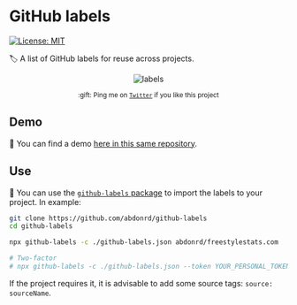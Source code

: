 # GitHub labels

[![License: MIT](https://img.shields.io/badge/License-MIT-yellow.svg)](https://opensource.org/licenses/MIT)

:label: A list of GitHub labels for reuse across projects.

<div align="center">
	<p>
    <img src="github-labels.png" alt="labels">
	</p>
	<p>
		<sub>:gift: Ping me on <a href="https://twitter.com/abdonrd"><code>Twitter</code></a> if you like this project</sub>
	</p>
</div>

## Demo
:eyes: You can find a demo [here in this same repository](https://github.com/abdonrd/github-labels/labels).

## Use
:rocket: You can use the [`github-labels` package](https://www.npmjs.com/package/github-labels)
to import the labels to your project. In example:

```sh
git clone https://github.com/abdonrd/github-labels
cd github-labels

npx github-labels -c ./github-labels.json abdonrd/freestylestats.com

# Two-factor
# npx github-labels -c ./github-labels.json --token YOUR_PERSONAL_TOKEN abdonrd/freestylestats.com
```

If the project requires it, it is advisable to add some source tags:
`source: sourceName`.
